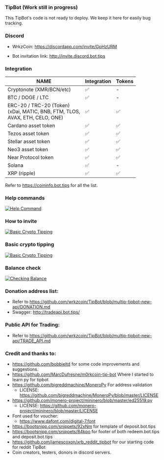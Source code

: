 ### TipBot (Work still in progress)

This TipBot's code is not ready to deploy. We keep it here for easily bug tracking.

### Discord

* WrkzCoin: <https://discordapp.com/invite/GpHzURM>

* Bot invitation link: http://invite.discord.bot.tips

### Integration

| NAME                                                                               	| Integration 	| Tokens 	|
|------------------------------------------------------------------------------------	|-------------	|--------	|
| Cryptonote (XMR/BCN/etc)                                                           	| ✅           	| -      	|
| BTC / DOGE / LTC                                                                   	| ✅           	| -      	|
| ERC-20 / TRC-20 (Token)<br>(xDai, MATIC, BNB, FTM, TLOS, <br>AVAX, ETH, CELO, ONE) 	| ✅           	| ✅      	|
| Cardano asset token                                                                	| ✅           	| ✅      	|
| Tezos asset token                                                                  	| ✅           	| ✅      	|
| Stellar asset token                                                                	| ✅           	| ✅      	|
| Neo3 asset token                                                                   	| ✅           	| ✅      	|
| Near Protocol token                                                                	| ✅           	| ✅      	|
| Solana                                                                             	| ✅           	| -      	|
| XRP (ripple)                                                                       	| ✅           	| ✅      	|

Refer to <https://coininfo.bot.tips> for all the list.


### Help commands

[![Help Command](https://img.youtube.com/vi/yeybe6fWQa8/0.jpg)](https://www.youtube.com/watch?v=yeybe6fWQa8)

### How to invite

[![Basic Crypto Tipping](https://img.youtube.com/vi/eNCaJgR3TzY/0.jpg)](https://www.youtube.com/watch?v=eNCaJgR3TzY)

### Basic crypto tipping

[![Basic Crypto Tipping](https://img.youtube.com/vi/w2VWYJ2foTo/0.jpg)](https://www.youtube.com/watch?v=w2VWYJ2foTo)

### Balance check

[![Checking Balance](https://img.youtube.com/vi/tc1xxsggVMo/0.jpg)](https://www.youtube.com/watch?v=tc1xxsggVMo)

### Donation address list:

* Refer to <https://github.com/wrkzcoin/TipBot/blob/multip-tipbot-new-api/DONATION.md>
* Swagger: <http://tradeapi.bot.tips/>

### Public API for Trading:
* Refer to <https://github.com/wrkzcoin/TipBot/blob/multip-tipbot-new-api/TRADE_API.md>

### Credit and thanks to:

* <https://github.com/bobbieltd> for some code improvements and suggestions.
* <https://github.com/MarcDufresne/m0rkcoin-tip-bot> Where I started to learn py for tipbot
* <https://github.com/bigreddmachine/MoneroPy> For address validation
  * LICENSE: <https://github.com/bigreddmachine/MoneroPy/blob/master/LICENSE>
* <https://github.com/monero-project/mininero/blob/master/ed25519.py>
  * LICENSE: <https://github.com/monero-project/mininero/blob/master/LICENSE>
* Font used for voucher:
  * <https://www.dafont.com/digital-7.font>
* https://bootsnipp.com/snippets/92xNm for template of deposit.bot.tips
* https://bootsnipp.com/snippets/84kpo for footer of both redeem.bot.tips and deposit.bot.tips
* https://github.com/jamescoxon/xrb_reddit_tipbot for our starting code for reddit TipBot
* Coin creators, testers, donors in discord servers.
